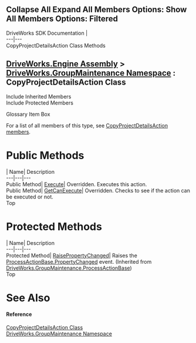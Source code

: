Collapse All Expand All Members Options: Show All  Members Options: Filtered   
---  
DriveWorks SDK Documentation  |   
---|---  
CopyProjectDetailsAction Class Methods   
  
[DriveWorks.Engine Assembly](topic2156.md) > [DriveWorks.GroupMaintenance Namespace](topic9628.md) : CopyProjectDetailsAction Class  
---  
  
Include Inherited Members    
Include Protected Members    


Glossary Item Box

For a list of all members of this type, see [CopyProjectDetailsAction members](topic9847.md).

# Public Methods

| Name| Description  
---|---|---  
Public Method| [Execute](topic9852.md)| Overridden. Executes this action.   
Public Method| [GetCanExecute](topic9853.md)| Overridden. Checks to see if the action can be executed or not.   
Top

# Protected Methods

| Name| Description  
---|---|---  
Protected Method| [RaisePropertyChanged](topic9943.md)| Raises the [ProcessActionBase.PropertyChanged](topic9948.md) event. (Inherited from [DriveWorks.GroupMaintenance.ProcessActionBase](topic9935.md))  
Top

# See Also

#### Reference

[CopyProjectDetailsAction Class](topic9846.md)   
[DriveWorks.GroupMaintenance Namespace](topic9628.md)


